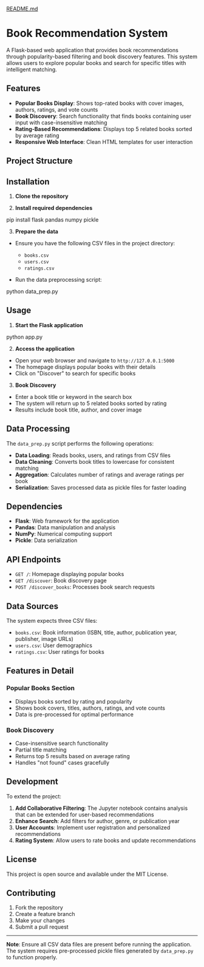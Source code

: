 [README.md](https://github.com/user-attachments/files/21775310/README.md)
# Book Recommendation System

A Flask-based web application that provides book recommendations through popularity-based filtering and book discovery features. This system allows users to explore popular books and search for specific titles with intelligent matching.

## Features

- **Popular Books Display**: Shows top-rated books with cover images, authors, ratings, and vote counts
- **Book Discovery**: Search functionality that finds books containing user input with case-insensitive matching
- **Rating-Based Recommendations**: Displays top 5 related books sorted by average rating
- **Responsive Web Interface**: Clean HTML templates for user interaction

## Project Structure

## Installation

1. **Clone the repository**
 
2. **Install required dependencies**

pip install flask pandas numpy pickle


3. **Prepare the data**
- Ensure you have the following CSV files in the project directory:
  - `books.csv`
  - `users.csv` 
  - `ratings.csv`

- Run the data preprocessing script:

python data_prep.py


## Usage

1. **Start the Flask application**

python app.py


2. **Access the application**
- Open your web browser and navigate to `http://127.0.0.1:5000`
- The homepage displays popular books with their details
- Click on "Discover" to search for specific books

3. **Book Discovery**
- Enter a book title or keyword in the search box
- The system will return up to 5 related books sorted by rating
- Results include book title, author, and cover image

## Data Processing

The `data_prep.py` script performs the following operations:

- **Data Loading**: Reads books, users, and ratings from CSV files
- **Data Cleaning**: Converts book titles to lowercase for consistent matching
- **Aggregation**: Calculates number of ratings and average ratings per book
- **Serialization**: Saves processed data as pickle files for faster loading

## Dependencies

- **Flask**: Web framework for the application
- **Pandas**: Data manipulation and analysis
- **NumPy**: Numerical computing support
- **Pickle**: Data serialization

## API Endpoints

- `GET /`: Homepage displaying popular books
- `GET /discover`: Book discovery page
- `POST /discover_books`: Processes book search requests

## Data Sources

The system expects three CSV files:
- `books.csv`: Book information (ISBN, title, author, publication year, publisher, image URLs)
- `users.csv`: User demographics
- `ratings.csv`: User ratings for books

## Features in Detail

### Popular Books Section
- Displays books sorted by rating and popularity
- Shows book covers, titles, authors, ratings, and vote counts
- Data is pre-processed for optimal performance

### Book Discovery
- Case-insensitive search functionality
- Partial title matching
- Returns top 5 results based on average rating
- Handles "not found" cases gracefully

## Development

To extend the project:

1. **Add Collaborative Filtering**: The Jupyter notebook contains analysis that can be extended for user-based recommendations
2. **Enhance Search**: Add filters for author, genre, or publication year
3. **User Accounts**: Implement user registration and personalized recommendations
4. **Rating System**: Allow users to rate books and update recommendations

## License

This project is open source and available under the MIT License.

## Contributing

1. Fork the repository
2. Create a feature branch
3. Make your changes
4. Submit a pull request

---

**Note**: Ensure all CSV data files are present before running the application. The system requires pre-processed pickle files generated by `data_prep.py` to function properly.
